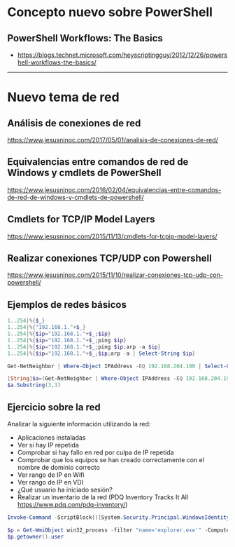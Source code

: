 # Concepto nuevo sobre PowerShell

## PowerShell Workflows: The Basics
* https://blogs.technet.microsoft.com/heyscriptingguy/2012/12/26/powershell-workflows-the-basics/

-----------------

# Nuevo tema de red

## Análisis de conexiones de red
https://www.jesusninoc.com/2017/05/01/analisis-de-conexiones-de-red/

## Equivalencias entre comandos de red de Windows y cmdlets de PowerShell
https://www.jesusninoc.com/2016/02/04/equivalencias-entre-comandos-de-red-de-windows-y-cmdlets-de-powershell/

## Cmdlets for TCP/IP Model Layers
https://www.jesusninoc.com/2015/11/13/cmdlets-for-tcpip-model-layers/

## Realizar conexiones TCP/UDP con Powershell
https://www.jesusninoc.com/2015/11/10/realizar-conexiones-tcp-udp-con-powershell/

## Ejemplos de redes básicos

```PowerShell
1..254|%{$_}
1..254|%{"192.168.1."+$_}
1..254|%{$ip="192.168.1."+$_;$ip}
1..254|%{$ip="192.168.1."+$_;ping $ip}
1..254|%{$ip="192.168.1."+$_;ping $ip;arp -a $ip}
1..254|%{$ip="192.168.1."+$_;$ip;arp -a | Select-String $ip}
```
```PowerShell
Get-NetNeighbor | Where-Object IPAddress -EQ 192.168.204.190 | Select-Object LinkLayerAddress
```
```PowerShell
[String]$a=(Get-NetNeighbor | Where-Object IPAddress -EQ 192.168.204.190 | Select-Object LinkLayerAddress)
$a.Substring(3,3)
```

## Ejercicio sobre la red

Analizar la siguiente información utilizando la red:
- Aplicaciones instaladas
- Ver si hay IP repetida
- Comprobar si hay fallo en red por culpa de IP repetida
- Comprobar que los equipos se han creado correctamente con el nombre de dominio correcto
- Ver rango de IP en Wifi
- Ver rango de IP en VDI
- ¿Qué usuario ha iniciado sesión?
- Realizar un inventario de la red (PDQ Inventory Tracks It All https://www.pdq.com/pdq-inventory/)

```PowerShell
Invoke-Command -ScriptBlock{([System.Security.Principal.WindowsIdentity]::GetCurrent()).name} -ComputerName 192.168.1.56 -Credential (Get-Credential)
```
```PowerShell
$p = Get-WmiObject win32_process -filter "name='explorer.exe'" -ComputerName 192.168.1.56 -Credential (Get-Credential)
$p.getowner().user
```
